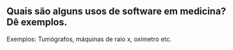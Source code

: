 ## Quais são alguns usos de software em medicina? Dê exemplos.

Exemplos: Tumógrafos, máquinas de raio x, oxímetro etc.
